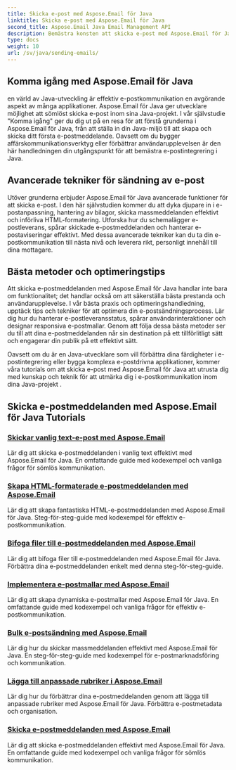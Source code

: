 ```yaml
---
title: Skicka e-post med Aspose.Email för Java
linktitle: Skicka e-post med Aspose.Email för Java
second_title: Aspose.Email Java Email Management API
description: Bemästra konsten att skicka e-post med Aspose.Email för Java med dessa omfattande handledningar. Lär dig att skapa och skicka e-post utan ansträngning.
type: docs
weight: 10
url: /sv/java/sending-emails/
---
```



## Komma igång med Aspose.Email för Java

en värld av Java-utveckling är effektiv e-postkommunikation en avgörande aspekt av många applikationer. Aspose.Email för Java ger utvecklare möjlighet att sömlöst skicka e-post inom sina Java-projekt. I vår självstudie "Komma igång" ger du dig ut på en resa för att förstå grunderna i Aspose.Email för Java, från att ställa in din Java-miljö till att skapa och skicka ditt första e-postmeddelande. Oavsett om du bygger affärskommunikationsverktyg eller förbättrar användarupplevelsen är den här handledningen din utgångspunkt för att bemästra e-postintegrering i Java.

## Avancerade tekniker för sändning av e-post

Utöver grunderna erbjuder Aspose.Email för Java avancerade funktioner för att skicka e-post. I den här självstudien kommer du att dyka djupare in i e-postanpassning, hantering av bilagor, skicka massmeddelanden effektivt och införliva HTML-formatering. Utforska hur du schemalägger e-postleverans, spårar skickade e-postmeddelanden och hanterar e-postaviseringar effektivt. Med dessa avancerade tekniker kan du ta din e-postkommunikation till nästa nivå och leverera rikt, personligt innehåll till dina mottagare.

## Bästa metoder och optimeringstips

Att skicka e-postmeddelanden med Aspose.Email för Java handlar inte bara om funktionalitet; det handlar också om att säkerställa bästa prestanda och användarupplevelse. I vår bästa praxis och optimeringshandledning, upptäck tips och tekniker för att optimera din e-postsändningsprocess. Lär dig hur du hanterar e-postleveransstatus, spårar användarinteraktioner och designar responsiva e-postmallar. Genom att följa dessa bästa metoder ser du till att dina e-postmeddelanden når sin destination på ett tillförlitligt sätt och engagerar din publik på ett effektivt sätt.

Oavsett om du är en Java-utvecklare som vill förbättra dina färdigheter i e-postintegrering eller bygga komplexa e-postdrivna applikationer, kommer våra tutorials om att skicka e-post med Aspose.Email för Java att utrusta dig med kunskap och teknik för att utmärka dig i e-postkommunikation inom dina Java-projekt .

## Skicka e-postmeddelanden med Aspose.Email för Java Tutorials
### [Skickar vanlig text-e-post med Aspose.Email](./sending-plain-text-emails/)
Lär dig att skicka e-postmeddelanden i vanlig text effektivt med Aspose.Email för Java. En omfattande guide med kodexempel och vanliga frågor för sömlös kommunikation.
### [Skapa HTML-formaterade e-postmeddelanden med Aspose.Email](./creating-html-formatted-emails/)
Lär dig att skapa fantastiska HTML-e-postmeddelanden med Aspose.Email för Java. Steg-för-steg-guide med kodexempel för effektiv e-postkommunikation.
### [Bifoga filer till e-postmeddelanden med Aspose.Email](./attaching-files-to-emails-using-aspose-email/)
Lär dig att bifoga filer till e-postmeddelanden med Aspose.Email för Java. Förbättra dina e-postmeddelanden enkelt med denna steg-för-steg-guide.
### [Implementera e-postmallar med Aspose.Email](./implementing-email-templates/)
Lär dig att skapa dynamiska e-postmallar med Aspose.Email för Java. En omfattande guide med kodexempel och vanliga frågor för effektiv e-postkommunikation.
### [Bulk e-postsändning med Aspose.Email](./bulk-email-sending/)
Lär dig hur du skickar massmeddelanden effektivt med Aspose.Email för Java. En steg-för-steg-guide med kodexempel för e-postmarknadsföring och kommunikation.
### [Lägga till anpassade rubriker i Aspose.Email](./adding-custom-headers-in-aspose-email/)
Lär dig hur du förbättrar dina e-postmeddelanden genom att lägga till anpassade rubriker med Aspose.Email för Java. Förbättra e-postmetadata och organisation.
### [Skicka e-postmeddelanden med Aspose.Email](./sending-email-notifications/)
Lär dig att skicka e-postmeddelanden effektivt med Aspose.Email för Java. En omfattande guide med kodexempel och vanliga frågor för sömlös kommunikation.
